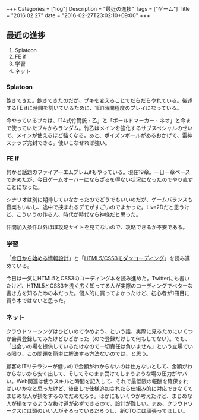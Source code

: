 +++
Categories = ["log"]
Description = "最近の進捗"
Tags = ["ゲーム"]
Title = "2016 02 27"
date = "2016-02-27T23:02:10+09:00"
+++

## 最近の進捗

1. Splatoon
2. FE if
3. 学習
4. ネット

### Splatoon
飽きてきた。飽きてきたのだが、ブキを変えることでだらだらやれている。後述するFE ifに時間を割いているために、1日1時間程度のプレイになっている。

今やっているブキは、「14式竹筒銃・乙」と「ボールドマーカー・ネオ」と今まで使っていたブキからランダム。竹乙はメインを強化するサブスペシャルのせいで、メインが使えるほど強くなる。あと、ポイズンボールがあるおかげで、雷神ステップ完封できる。使いこなせれば強い。

### FE if
何かと話題のファイアーエムブレムifもやっている。現在19章。一日一章ペースで進めたが、今日ゲームオーバーにならざるを得ない状況になったのでやり直すことになった。

シナリオは別に期待していなかったのでどうでもいいのだが、ゲームバランスも音楽もいいし、途中で挟まれるデモがすごいのでよかった。Live2Dだと思うけど、こういうの作る人、時代が時代なら神様だと思った。

仲間加入条件以外ほぼ攻略サイトを見てないので、攻略できるか不安である。

### 学習
「[今日から始める情報設計](http://www.bnn.co.jp/books/7884/)」と「[HTML5/CSS3モダンコーディング](http://www.shoeisha.co.jp/book/detail/9784798141572)」を読み進めている。

今日は一気にHTML5とCSS3のコーディング本を読み進めた。Twitterにも書いたけど、HTML5とCSS3を浅く広く知ってる人が実際のコーディングでベターな書き方を知るための本だった。個人的に買ってよかったけど、初心者が1冊目に買う本ではないと思った。

### ネット
クラウドソーシングはひどいのでやめよう、という話、実際に見るためにいくつか会員登録してみたけどひどかった（ので登録だけして何もしてない）。でも、「出会いの場を提供しているだけなので一切責任は負いません」という立場でいる限り、この問題を簡単に解決する方法ないのでは、と思う。

顧客のITリテラシーが低いので金額がわからないのは仕方ないとして、金額がわからないから安く出して、そしてそのまま受けてしまうような場の圧力がヤバい。Web関連は使うスキルと時間を記入して、それで最低限の報酬を確保すればいいかなと思ったけど、後出しで仕様追加されたら仕組み的に対応できなくてまじめな人が損をするのでだめだろう。ほかにもいくつか考えたけど、まじめな人が損をするような抜け道が必ずできるので、設計が難しい。まあ、クラウドワークスには頭のいい人がそろっているだろうし、新CTOには頑張ってほしい。